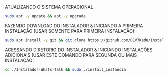 ATUALIZANDO O SISTEMA OPERACIONAL

```bash
sudo apt -y update && apt -y upgrade
```

FAZENDO DOWNLOAD DO INSTALADOR & INICIANDO A PRIMEIRA INSTALAÇÃO (USAR SOMENTE PARA PRIMEIRA INSTALAÇÃO):

```bash
sudo apt install -y git && git clone https://github.com/DEV7Kadu/Instalador-Whats-Talk && sudo chmod -R 777 Instalador-Whats-Talk && cd Instalador-Whats-Talk && sudo ./install_primaria
```

ACESSANDO DIRETORIO DO INSTALADOR & INICIANDO INSTALAÇÕES ADICIONAIS (USAR ESTE COMANDO PARA SEGUNDA OU MAIS INSTALAÇÃO:
```bash
cd ./Instalador-Whats-Talk && sudo ./install_instancia
```

